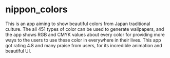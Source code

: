 # nippon_colors
This is an app aiming to show beautiful colors from Japan traditional culture. The all 451 types of color can be used to generate wallpapers, and the app shows RGB and CMYK values about every color for providing more ways to the users to use these color in everywhere in their lives.  This app got rating 4.8 and many praise from users, for its incredible animation and beautiful UI.
